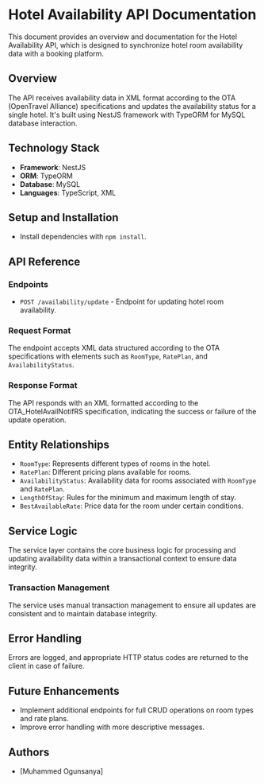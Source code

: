 # Hotel Availability API Documentation

This document provides an overview and documentation for the Hotel Availability API, which is designed to synchronize hotel room availability data with a booking platform.

## Overview

The API receives availability data in XML format according to the OTA (OpenTravel Alliance) specifications and updates the availability status for a single hotel. It's built using NestJS framework with TypeORM for MySQL database interaction.

## Technology Stack

- **Framework**: NestJS
- **ORM**: TypeORM
- **Database**: MySQL
- **Languages**: TypeScript, XML

## Setup and Installation

- Install dependencies with `npm install`.


## API Reference

### Endpoints

- `POST /availability/update` - Endpoint for updating hotel room availability.

### Request Format

The endpoint accepts XML data structured according to the OTA specifications with elements such as `RoomType`, `RatePlan`, and `AvailabilityStatus`.

### Response Format

The API responds with an XML formatted according to the OTA_HotelAvailNotifRS specification, indicating the success or failure of the update operation.

## Entity Relationships

- `RoomType`: Represents different types of rooms in the hotel.
- `RatePlan`: Different pricing plans available for rooms.
- `AvailabilityStatus`: Availability data for rooms associated with `RoomType` and `RatePlan`.
- `LengthOfStay`: Rules for the minimum and maximum length of stay.
- `BestAvailableRate`: Price data for the room under certain conditions.

## Service Logic

The service layer contains the core business logic for processing and updating availability data within a transactional context to ensure data integrity.

### Transaction Management

The service uses manual transaction management to ensure all updates are consistent and to maintain database integrity.

## Error Handling

Errors are logged, and appropriate HTTP status codes are returned to the client in case of failure.

## Future Enhancements

- Implement additional endpoints for full CRUD operations on room types and rate plans.
- Improve error handling with more descriptive messages.



## Authors

- [Muhammed Ogunsanya]


